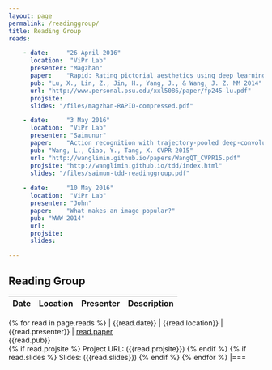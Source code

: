 ```yaml
---
layout: page
permalink: /readinggroup/
title: Reading Group
reads:

    - date:		"26 April 2016"
      location:  "ViPr Lab"
      presenter: "Magzhan"
      paper:    "Rapid: Rating pictorial aesthetics using deep learning"
	  pub: "Lu, X., Lin, Z., Jin, H., Yang, J., & Wang, J. Z. MM 2014" 
	  url: "http://www.personal.psu.edu/xxl5086/paper/fp245-lu.pdf"
	  projsite:
	  slides: "/files/magzhan-RAPID-compressed.pdf"

    - date:		"3 May 2016"
      location:  "ViPr Lab"
      presenter: "Saimunur"
      paper:    "Action recognition with trajectory-pooled deep-convolutional descriptors"
	  pub: "Wang, L., Qiao, Y., Tang, X. CVPR 2015"
	  url: "http://wanglimin.github.io/papers/WangQT_CVPR15.pdf"
	  projsite: "http://wanglimin.github.io/tdd/index.html"
	  slides: "/files/saimun-tdd-readinggroup.pdf"
	  
	- date:		"10 May 2016"
      location:  "ViPr Lab"
      presenter: "John"
      paper:    "What makes an image popular?"
	  pub: "WWW 2014"
	  url:
	  projsite:
	  slides: 

---
```


## Reading Group

| Date | Location | Presenter | Description
|:-|:-:|:-:|:-
{% for read in page.reads %}
| {{read.date}} | {{read.location}} | {{read.presenter}} | [read.paper]({{read.url}}) <br>{{read.pub}} <br>
{% if read.projsite %} 
	Project URL: ({{read.projsite}})
{% endif %} 
{% if read.slides %}
	Slides: ({{read.slides}})
{% endif %} 
{% endfor %}
|===